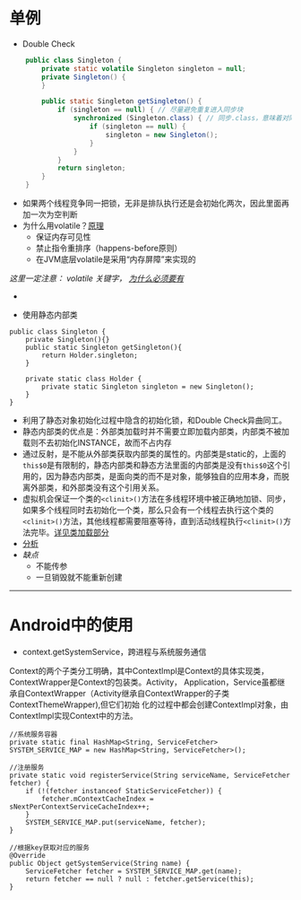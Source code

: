 单例
===
* Double Check

```java
	public class Singleton {
		private static volatile Singleton singleton = null;
		private Singleton() {
		}

		public static Singleton getSingleton() {
	    	if (singleton == null) { // 尽量避免重复进入同步块
	        	synchronized (Singleton.class) { // 同步.class，意味着对同步类方法调用
	            	if (singleton == null) {
	                	singleton = new Singleton();
	            	}
	        	}
	    	}
	    	return singleton;
		}
	}
```

* 如果两个线程竞争同一把锁，无非是排队执行还是会初始化两次，因此里面再加一次为空判断
* 为什么用volatile？[原理](https://www.cnblogs.com/chenssy/p/6379280.html)
	* 保证内存可见性
	* 禁止指令重排序（happens-before原则）
	* 在JVM底层volatile是采用“内存屏障”来实现的

*这里一定注意： volatile 关键字， [为什么必须要有](https://blog.csdn.net/u014108122/article/details/38352005)*


-
* 使用静态内部类

```
public class Singleton {
	private Singleton(){}
	public static Singleton getSingleton(){
    	return Holder.singleton;
	}
	
	private static class Holder {
    	private static Singleton singleton = new Singleton();
	}
}
```

* 利用了静态对象初始化过程中隐含的初始化锁，和Double Check异曲同工。
* 静态内部类的优点是：外部类加载时并不需要立即加载内部类，内部类不被加载则不去初始化INSTANCE，故而不占内存
* 通过反射，是不能从外部类获取内部类的属性的。内部类是static的，上面的`this$0`是有限制的，静态内部类和静态方法里面的内部类是没有`this$0`这个引用的，因为静态内部类，是面向类的而不是对象，能够独自的应用本身，而脱离外部类，和外部类没有这个引用关系。
* 虚拟机会保证一个类的`<clinit>()`方法在多线程环境中被正确地加锁、同步，如果多个线程同时去初始化一个类，那么只会有一个线程去执行这个类的`<clinit>()`方法，其他线程都需要阻塞等待，直到活动线程执行`<clinit>()`方法完毕。[详见类加载部分](https://github.com/Antipas/AndroidKnowledge/blob/master/%E7%B1%BB%E5%8A%A0%E8%BD%BD.md)
* [分析](https://blog.csdn.net/mnb65482/article/details/80458571)
* *缺点*
	* 不能传参 
	* 一旦销毁就不能重新创建

***
Android中的使用
===

* context.getSystemService，跨进程与系统服务通信

Context的两个子类分工明确，其中ContextImpl是Context的具体实现类，ContextWrapper是Context的包装类。Activity， Application，Service虽都继承自ContextWrapper（Activity继承自ContextWrapper的子类ContextThemeWrapper),但它们初始 化的过程中都会创建ContextImpl对象，由ContextImpl实现Context中的方法。

```
//系统服务容器
private static final HashMap<String, ServiceFetcher> SYSTEM_SERVICE_MAP = new HashMap<String, ServiceFetcher>();

//注册服务
private static void registerService(String serviceName, ServiceFetcher fetcher) {
	if (!(fetcher instanceof StaticServiceFetcher)) {
		fetcher.mContextCacheIndex = sNextPerContextServiceCacheIndex++;
	}
	SYSTEM_SERVICE_MAP.put(serviceName, fetcher);
}
	
//根据key获取对应的服务
@Override
public Object getSystemService(String name) {
	ServiceFetcher fetcher = SYSTEM_SERVICE_MAP.get(name);
	return fetcher == null ? null : fetcher.getService(this);
}	

```